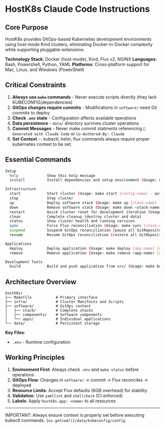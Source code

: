 # HostK8s Claude Code Instructions

## Core Purpose

HostK8s provides GitOps-based Kubernetes development environments using host-mode Kind clusters, eliminating Docker-in-Docker complexity while supporting pluggable extensions.

**Technology Stack**: Docker (host-mode), Kind, Flux v2,  NGINX
**Languages**: Bash, Powershell, Python, YAML
**Platforms**: Cross-platform support for Mac, Linux, and Windows (PowerShell)

## Critical Constraints

1. **Always use `make` commands** - Never execute scripts directly (they lack KUBECONFIG/dependencies)
2. **GitOps changes require commits** - Modifications in `software/` need Git commits to deploy
3. **Check `.env` state** - Configuration affects available operations
4. **Data persistence** - `data/` directory survives cluster operations
5. **Commit Messages** - Never make commit statments referencing `🤖 Generated with Claude Code` or `Co-Authored-By: Claude`
6. **Set Context** -- kubectl, helm, flux commands always require proper kubernetes context to be set.

## Essential Commands

```bash
Setup
  help             Show this help message
  install          Install dependencies and setup environment (Usage: make install [dev])

Infrastructure
  start            Start cluster (Usage: make start [config-name] - auto-discovers kind-*.yaml files)
  stop             Stop cluster
  up               Deploy software stack (Usage: make up [stack-name] - defaults to 'sample')
  down             Remove software stack (Usage: make down <stack-name>)
  restart          Quick cluster reset for development iteration (Usage: make restart [stack-name])
  clean            Complete cleanup (destroy cluster and data)
  status           Show cluster health and running services
  sync             Force Flux reconciliation (Usage: make sync [stack-name] or REPO=name/KUSTOMIZATION=name make sync)
  suspend          Suspend GitOps reconciliation (pause all GitRepository sources)
  resume           Resume GitOps reconciliation (restore all GitRepository sources)

Applications
  deploy           Deploy application (Usage: make deploy [app-name] [namespace] - defaults to SOFTWARE_APP or 'simple')
  remove           Remove application (Usage: make remove <app-name> [namespace] or NAMESPACE=ns make remove <app-name>)

Development Tools
  build            Build and push application from src/ (Usage: make build [src/APP_NAME] - defaults to SOFTWARE_BUILD or 'src/sample-app')
```

## Architecture Overview

```
hostk8s/
├── Makefile           # Primary interface
├── infra/             # Cluster Manifests and Scripts
├── software/          # GitOps content
│   ├── stack/         # Complete stacks
│   ├── components/    # Software components
│   └── apps/          # Individual applications
└── data/              # Persistent storage
```

**Key Files**:
- `.env` - Runtime configuration

## Working Principles

1. **Environment First**: Always check `.env` and `make status` before operations
2. **GitOps Flow**: Changes in `software/` → commit → Flux reconciles → deployed
3. **Resource Limits**: Accept Flux defaults (6GB overhead) for stability
4. **Validation**: Use `yamllint` and `shellcheck` (CI enforced)
5. **Labels**: Apply `hostk8s.app: <name>` to all resources

---

IMPORTANT: Always ensure context is properly set before executing kubectl commands. `{os.getcwd()}/data/kubeconfig/config`

